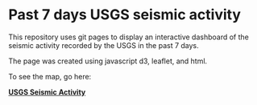 # Past 7 days USGS seismic activity

This repository uses git pages to display an interactive dashboard of the seismic activity recorded by the USGS in the past 7 days. 

The page was created using javascript d3, leaflet, and html.

To see the map, go here:

<strong><a href="https://lwunderl.github.io/leaflet-challenge/" target="_blank">USGS Seismic Activity</a></strong>
